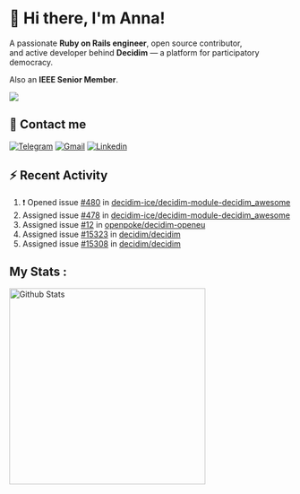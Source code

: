 # 👋 Hi there, I'm Anna!

A passionate **Ruby on Rails engineer**, open source contributor,  
and active developer behind **Decidim** — a platform for participatory democracy. 

Also an **IEEE Senior Member**.

<img src="https://komarev.com/ghpvc/?username=antopalidi&color=blueviolet&style=for-the-badge">

## 📩 Contact me 
[![Telegram](https://img.shields.io/badge/Telegram-2CA5E0?style=for-the-badge&logo=telegram&logoColor=white)](https://t.me/anna_top)
[![Gmail](https://img.shields.io/badge/email-D14836?style=for-the-badge&logo=gmail&logoColor=white)](mailto:topalididev@gmail.com)
[![Linkedin](https://img.shields.io/badge/LinkedIn-0077B5?style=for-the-badge&logo=linkedin&logoColor=white)](https://www.linkedin.com/in/topalidi/)
<!-- [![Codewars](https://img.shields.io/badge/Codewars-B1361E?style=for-the-badge&logo=Codewars&logoColor=white)](https://www.codewars.com/users/antopalidi) -->

## :zap: Recent Activity

<!--START_SECTION:activity-->
1. ❗ Opened issue [#480](https://github.com/decidim-ice/decidim-module-decidim_awesome/issues/480) in [decidim-ice/decidim-module-decidim_awesome](https://github.com/decidim-ice/decidim-module-decidim_awesome)
2.  Assigned issue [#478](https://github.com/decidim-ice/decidim-module-decidim_awesome/issues/478) in [decidim-ice/decidim-module-decidim_awesome](https://github.com/decidim-ice/decidim-module-decidim_awesome)
3.  Assigned issue [#12](https://github.com/openpoke/decidim-openeu/issues/12) in [openpoke/decidim-openeu](https://github.com/openpoke/decidim-openeu)
4.  Assigned issue [#15323](https://github.com/decidim/decidim/issues/15323) in [decidim/decidim](https://github.com/decidim/decidim)
5.  Assigned issue [#15308](https://github.com/decidim/decidim/issues/15308) in [decidim/decidim](https://github.com/decidim/decidim)
<!--END_SECTION:activity-->

## My Stats :

<div>
<img align="top" width="350px" alt="Github Stats" src="https://github-readme-stats-git-master-antopalidis-projects.vercel.app/api?username=antopalidi&count_private=true&show_icons=true&hide_border=true&include_all_commits=true&hide_rank=true&show_owner=true" />
<!-- <img align="top" width="350px" alt="activity" src="https://streak-stats.demolab.com?user=antopalidi" /> -->
</div>
<!-- <img align="top" alt="top langs" src="https://github-readme-stats-git-master-antopalidis-projects.vercel.app/api/top-langs/?username=antopalidi&layout=compact" />-->
<!--
**antopalidi/antopalidi** is a ✨ _special_ ✨ repository because its `README.md` (this file) appears on your GitHub profile.
-->
